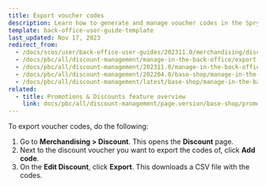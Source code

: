 ```yaml
---
title: Export voucher codes
description: Learn how to generate and manage voucher codes in the Spryker Cloud Commerce OS back office.
template: back-office-user-guide-template
last_updated: Nov 17, 2023
redirect_from:
  - /docs/scos/user/back-office-user-guides/202311.0/merchandising/discount/export-voucher-codes.html
  - /docs/pbc/all/discount-management/manage-in-the-back-office/export-voucher-codes.html
  - /docs/pbc/all/discount-management/202311.0/manage-in-the-back-office/export-voucher-codes.html
  - /docs/pbc/all/discount-management/202204.0/base-shop/manage-in-the-back-office/export-voucher-codes.html  
  - /docs/pbc/all/discount-management/latest/base-shop/manage-in-the-back-office/export-voucher-codes.html
related:
  - title: Promotions & Discounts feature overview
    link: docs/pbc/all/discount-management/page.version/base-shop/promotions-discounts-feature-overview.html
---
```


To export voucher codes, do the following:

1. Go to **Merchandising&nbsp;<span aria-label="and then">></span> Discount**.
    This opens the **Discount** page.
2. Next to the discount voucher you want to export the codes of, click **Add code**.
3. On the **Edit Discount**, click **Export**.
    This downloads a CSV file with the codes.
